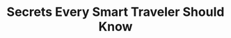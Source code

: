 ---
title: Secrets Every Smart Traveler Should Know
year: 2005
opening_date: 2005-11-04
closing_date: 2005-11-19
layout: productions
image:
image_caption:
image_credit:
playbill: 
category: 
details:
  Theatre: Theatre Jacksonville
  Venue: Little Theatre
cast: 
  cast: |
    Carole V. Banks
    Staci Cobb
    Christine Dumars
    Blake Osner
    Karl Rogers
crew:
  Title: Person
  Piano: Ellen Milligan
  Bass: Larry Nader
  Artistic Director/Choreographer: Jean Tait
  Musical Director: Ellen Milligan
  Technical Director: Jeffery L. Wagoner
  Scenic Design: Kelly J. Wagoner
  Lighting Design: Jeffery L. Wagoner
  Costume Design: Audrey Wagner
  Properties: Jeffery L. Wagoner
  Stage Manager: Michelle Simkulet
  Assistant Technical Director: Tim Allen
  Assistant Stage Manager: Megan Branch
  Light Board Operation: Gloria Pepe
  Sound Board Operator: Michelle Simkulet
  Running Crew: |
    Megan Branch
    Rhianna Hurt
  Set Construction: |
    Tim Allen
    Nikki Blue
    Kristina Elliot
    Anne Hueser
    Lindsey Kinard
    Bret Lawrence
    Greg Odenwald
    Gloria Pepe
    Ashly Potter
orchestra:
external_links:
---